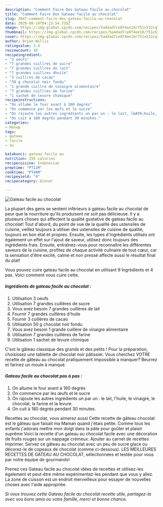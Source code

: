 ```yaml
---
description: "Comment Faire Des Gateau facile au chocolat"
title: "Comment Faire Des Gateau facile au chocolat"
slug: 3047-comment-faire-des-gateau-facile-au-chocolat
date: 2020-08-14T04:23:54.735Z
image: https://img-global.cpcdn.com/recipes/5a4dad7ce8f4ee10/751x532cq70/gateau-facile-au-chocolat-photo-principale-de-la-recette.jpg
thumbnail: https://img-global.cpcdn.com/recipes/5a4dad7ce8f4ee10/751x532cq70/gateau-facile-au-chocolat-photo-principale-de-la-recette.jpg
cover: https://img-global.cpcdn.com/recipes/5a4dad7ce8f4ee10/751x532cq70/gateau-facile-au-chocolat-photo-principale-de-la-recette.jpg
author: Bryan Willis
ratingvalue: 3.4
reviewcount: 10
recipeingredient:
- "3 oeufs"
- "7 grandes cuillres de sucre"
- "7 grandes cuillres de lait"
- "7 grandes cuillres dhuile"
- "3 cuillres de cacao"
- "50 g chocolat noir fondu"
- "1 grande cuillre de vinaigre alimentaire"
- "7 grandes cuillres de farine"
- "1 sachet de levure chimique"
recipeinstructions:
- "On allume le four avant à 180 degrés"
- "On commence par les œufs et le sucre"
- "On rajoute les autres ingrédients un par un : le lait, l&#39;huile, le vinaigre, le chocolat, la farine et la levure."
- "On cuit à 180 degrés pendant 30 minutes."
categories:
- Resep
tags:
- gateau
- facile
- au

katakunci: gateau facile au 
nutrition: 255 calories
recipecuisine: Indonesian
preptime: "PT12M"
cooktime: "PT48M"
recipeyield: "4"
recipecategory: Dinner

---
```



![Gateau facile au chocolat](https://img-global.cpcdn.com/recipes/5a4dad7ce8f4ee10/751x532cq70/gateau-facile-au-chocolat-photo-principale-de-la-recette.jpg)

La plupart des gens se sentent inférieurs à gateau facile au chocolat de peur que la nourriture qu'ils produisent ne soit pas délicieuse. Il y a plusieurs choses qui affectent la qualité gustative de gateau facile au chocolat! Tout d'abord, du point de vue de la qualité des ustensiles de cuisine, veillez toujours à utiliser des ustensiles de cuisine de qualité, toujours en bon état et propres. Ensuite, les types d'ingrédients utilisés ont également un effet sur l'ajout de saveur, utilisez donc toujours des ingrédients frais. Ensuite, entraînez-vous pour reconnaître les différentes saveurs de la cuisine, profitez de chaque activité culinaire de tout cœur, car la sensation d'être excité, calme et non pressé affecte aussi le résultat final du plat!

<!--inarticleads1-->

Vous pouvez cuire gateau facile au chocolat en utilisant 9 Ingrédients et 4 pas. Voici comment vous cuire cette.

##### Ingrédients de gateau facile au chocolat :

1. Utilisation 3 oeufs
1. Utilisation 7 grandes cuillères de sucre
1. Vous avez besoin 7 grandes cuillères de lait
1. Fournir 7 grandes cuillères d&#39;huile
1. Fournir 3 cuillères de cacao
1. Utilisation 50 g chocolat noir fondu
1. Vous avez besoin 1 grande cuillère de vinaigre alimentaire
1. Utilisation 7 grandes cuillères de farine
1. Utilisation 1 sachet de levure chimique


C&#39;est le gâteau classique des grands et des petits ! Pour la préparation, choisissez une tablette de chocolat noir pâtissier. Vous cherchez VOTRE recette de gâteau au chocolat pratiquement impossible à manquer? Beurrez et farinez un moule à manqué. 

<!--inarticleads2-->

##### Gateau facile au chocolat pas à pas :

1. On allume le four avant à 180 degrés
1. On commence par les œufs et le sucre
1. On rajoute les autres ingrédients un par un : le lait, l&#39;huile, le vinaigre, le chocolat, la farine et la levure.
1. On cuit à 180 degrés pendant 30 minutes.


Recettes au chocolat, vous aimerez aussi Cette recette de gâteau chocolat est le gâteau que faisait ma Maman quand j&#39;étais petite. Comme tous les enfants j&#39;adorais mettre mon doigt dans la pâte pour goûter et plaisir suprême Voici la recette d&#39;un gateau au chocolat facile avec une décoration de fruits rouges sur un nappage crémeux. Ajouter au carnet de recettes Imprimer. Servez ce gâteau au chocolat avec un peu de sucre glace ou décorez-le de copeaux de chocolat (comme ci-dessous). LES MEILLEURES RECETTES DE GATEAU AU CHOCOLAT, sélectionnées et testée pour vous par notre équipe de gourmands! 

<!--inarticleads1-->

<p>
Prenez ces Gateau facile au chocolat idées de recettes et utilisez-les également et peut-être même expérimentez-les pendant que vous y allez. La zone de cuisson est un endroit merveilleux pour essayer de nouvelles choses avec l'aide appropriée.
</p>

<p>
<i>Si vous trouvez cette Gateau facile au chocolat recette utile, partagez-la avec vos bons amis ou votre famille, merci et bonne chance.</i>
</p>
